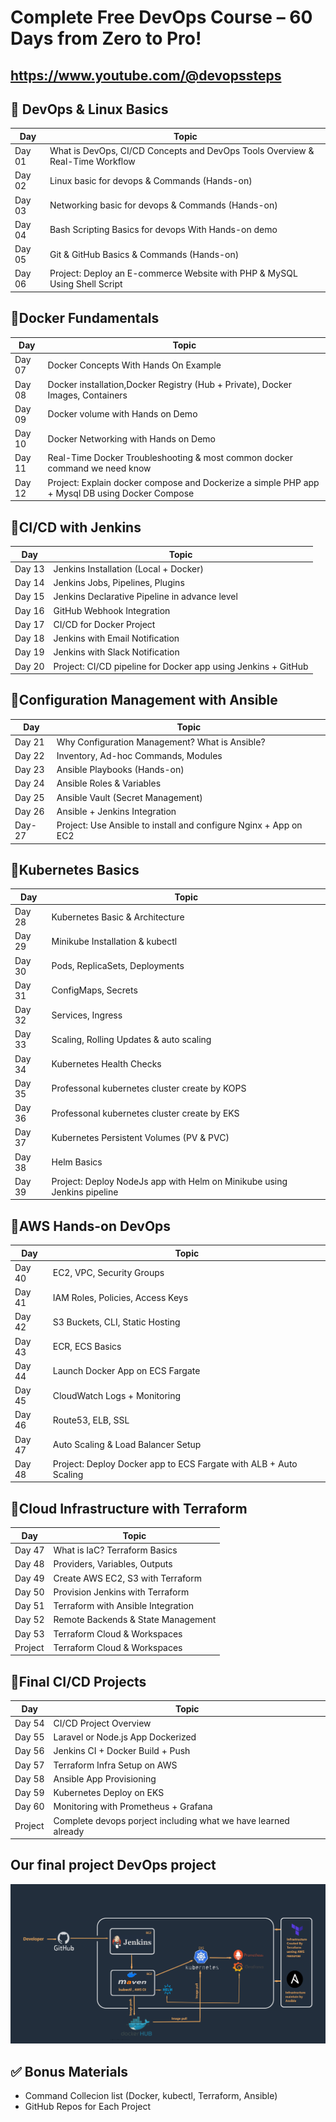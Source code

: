 # Complete Free DevOps Course – 60 Days from Zero to Pro!
## https://www.youtube.com/@devopssteps
## 🔹 DevOps & Linux Basics
| Day        | Topic                                                                             |
| ---------- | --------------------------------------------------------------------------------- |
| Day 01     | What is DevOps, CI/CD Concepts and DevOps Tools Overview & Real-Time Workflow                                                    |
| Day 02     | Linux basic for devops & Commands (Hands-on)                     |
| Day 03     | Networking basic for devops & Commands (Hands-on)                                                      |
| Day 04     | Bash Scripting Basics for devops With Hands-on demo                                                          |
| Day 05     | Git & GitHub Basics & Commands (Hands-on)                       |
| Day 06     | Project: Deploy an E-commerce Website with PHP & MySQL Using Shell Script            |

## 🔹Docker Fundamentals
| Day        | Topic                                                                             |
| ---------- | --------------------------------------------------------------------------------- |
| Day 07     | Docker Concepts With Hands On Example                                       |
| Day 08     | Docker installation,Docker Registry (Hub + Private), Docker Images, Containers        |
| Day 09     | Docker volume with Hands on Demo       |
| Day 10     | Docker Networking with Hands on Demo                                             |
| Day 11     | Real-Time Docker Troubleshooting & most common docker command we need know      |
| Day 12     | Project: Explain docker compose and Dockerize a simple PHP app + Mysql DB using Docker Compose          |



## 🔹CI/CD with Jenkins
| Day        | Topic                                                                             |
| ---------- | --------------------------------------------------------------------------------- |
| Day 13     | Jenkins Installation (Local + Docker)                                               |
| Day 14     | Jenkins Jobs, Pipelines, Plugins      |
| Day 15     | Jenkins Declarative Pipeline in advance level                  |
| Day 16     | GitHub Webhook Integration           |
| Day 17     | CI/CD for Docker Project                                          |
| Day 18     | Jenkins with Email Notification                                                |
| Day 19     | Jenkins with Slack Notification                                                |
| Day 20     | Project: CI/CD pipeline for Docker app using Jenkins + GitHub                     |


## 🔹Configuration Management with Ansible
| Day        | Topic                                                                             |
| ---------- | --------------------------------------------------------------------------------- |
| Day 21     | Why Configuration Management? What is Ansible?                                               |
| Day 22     | Inventory, Ad-hoc Commands, Modules    |
| Day 23     | Ansible Playbooks (Hands-on)                |
| Day 24     | Ansible Roles & Variables         |
| Day 25     | Ansible Vault (Secret Management)                                      |
| Day 26     | Ansible + Jenkins Integration                                             |
| Day-27     | Project: Use Ansible to install and configure Nginx + App on EC2      |

## 🔹Kubernetes Basics
| Day        | Topic                                                                             |
| ---------- | --------------------------------------------------------------------------------- |
| Day 28     | Kubernetes Basic & Architecture                                             |
| Day 29     | Minikube Installation & kubectl      |
| Day 30     | Pods, ReplicaSets, Deployments                 |
| Day 31     | ConfigMaps, Secrets          |
| Day 32     | Services, Ingress    |
| Day 33     | Scaling, Rolling Updates & auto scaling   |
| Day 34     | Kubernetes Health Checks                                      |
| Day 35     | Professonal kubernetes cluster create by KOPS                                                 |
| Day 36     | Professonal kubernetes cluster create by EKS     |
| Day 37     | Kubernetes Persistent Volumes (PV & PVC)   |
| Day 38     | Helm Basics                                            |
| Day 39     | Project: Deploy NodeJs app with Helm on Minikube using Jenkins pipeline  |



## 🔹AWS Hands-on DevOps
| Day        | Topic                                                                             |
| ---------- | --------------------------------------------------------------------------------- |
| Day 40     | EC2, VPC, Security Groups                                             |
| Day 41     | IAM Roles, Policies, Access Keys     |
| Day 42     | S3 Buckets, CLI, Static Hosting                 |
| Day 43     | ECR, ECS Basics         |
| Day 44     | Launch Docker App on ECS Fargate                                         |
| Day 45     | CloudWatch Logs + Monitoring                                           |
| Day 46     | Route53, ELB, SSL      |
| Day 47     | Auto Scaling & Load Balancer Setup                                           |
| Day 48     | Project: Deploy Docker app to ECS Fargate with ALB + Auto Scaling                 |


## 🔹Cloud Infrastructure with Terraform
| Day        | Topic                                                                             |
| ---------- | --------------------------------------------------------------------------------- |
| Day 47     | What is IaC? Terraform Basics                              |
| Day 48     | Providers, Variables, Outputs     |
| Day 49     | Create AWS EC2, S3 with Terraform                 |
| Day 50     | Provision Jenkins with Terraform     |
| Day 51     | Terraform with Ansible Integration                                        |
| Day 52     | Remote Backends & State Management                                       |
| Day 53     | Terraform Cloud & Workspaces
| Project    | Terraform Cloud & Workspaces                |


## 🔹Final CI/CD Projects
| Day        | Topic                                                                             |
| ---------- | --------------------------------------------------------------------------------- |
| Day 54     | CI/CD Project Overview                           |
| Day 55     | Laravel or Node.js App Dockerized     |
| Day 56     | Jenkins CI + Docker Build + Push                 |
| Day 57     | Terraform Infra Setup on AWS   |
| Day 58     | Ansible App Provisioning                                        |
| Day 59     | Kubernetes Deploy on EKS                                   |
| Day 60     | Monitoring with Prometheus + Grafana
| Project    | Complete devops porject including what we have learned already         |


## Our final project DevOps project
![Final-devops-project](https://github.com/devopssteps/complete-60-days-devops-course/blob/main/cicd-jenkins-maven-docker-kubernetes.png) 
## ✅ Bonus Materials
 - Command Collecion list (Docker, kubectl, Terraform, Ansible)
 - GitHub Repos for Each Project
 












